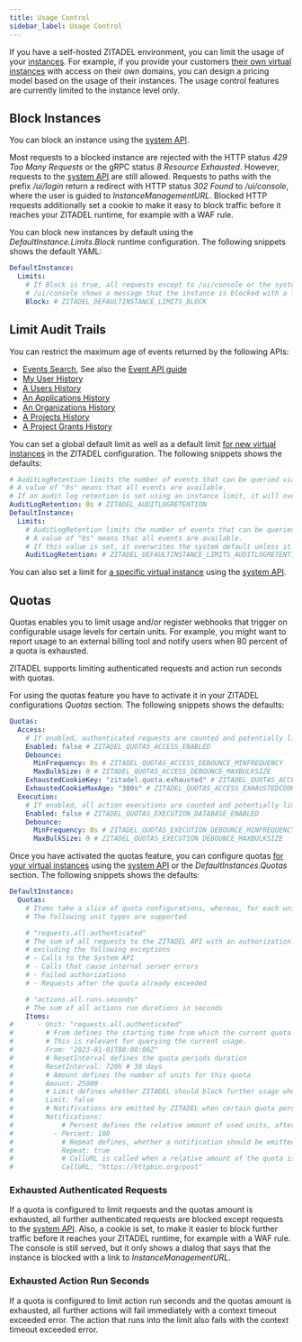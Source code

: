 ```yaml
---
title: Usage Control
sidebar_label: Usage Control
---
```


If you have a self-hosted ZITADEL environment, you can limit the usage of your [instances](/concepts/structure/instance).
For example, if you provide your customers [their own virtual instances](/concepts/structure/instance#multiple-virtual-instances) with access on their own domains, you can design a pricing model based on the usage of their instances.
The usage control features are currently limited to the instance level only.

## Block Instances

You can block an instance using the [system API](/apis/resources/system/limits).

Most requests to a blocked instance are rejected with the HTTP status *429 Too Many Requests* or the gRPC status *8 Resource Exhausted*.
However, requests to the [system API](/apis/introduction#system) are still allowed.
Requests to paths with the prefix */ui/login* return a redirect with HTTP status *302 Found* to */ui/console*, where the user is guided to *InstanceManagementURL*.
Blocked HTTP requests additionally set a cookie to make it easy to block traffic before it reaches your ZITADEL runtime, for example with a WAF rule.

You can block new instances by default using the *DefaultInstance.Limits.Block* runtime configuration.
The following snippets shows the default YAML:

```yaml
DefaultInstance:
  Limits:
    # If Block is true, all requests except to /ui/console or the system API are blocked and /ui/login is redirected to /ui/console.
    # /ui/console shows a message that the instance is blocked with a link to Console.InstanceManagementURL
    Block: # ZITADEL_DEFAULTINSTANCE_LIMITS_BLOCK
```

## Limit Audit Trails

You can restrict the maximum age of events returned by the following APIs:

- [Events Search](/apis/resources/admin/admin-service-list-events), See also the [Event API guide](/guides/integrate/zitadel-apis/event-api)
- [My User History](/apis/resources/auth/auth-service-list-my-user-changes)
- [A Users History](/apis/resources/mgmt/management-service-list-user-changes)
- [An Applications History](/apis/resources/mgmt/management-service-list-app-changes)
- [An Organizations History](/apis/resources/mgmt/management-service-list-org-changes)
- [A Projects History](/apis/resources/mgmt/management-service-list-project-changes)
- [A Project Grants History](/apis/resources/mgmt/management-service-list-project-grant-changes)

You can set a global default limit as well as a default limit [for new virtual instances](/concepts/structure/instance#multiple-virtual-instances) in the ZITADEL configuration.
The following snippets shows the defaults:

```yaml
# AuditLogRetention limits the number of events that can be queried via the events API by their age.
# A value of "0s" means that all events are available.
# If an audit log retention is set using an instance limit, it will overwrite the system default.
AuditLogRetention: 0s # ZITADEL_AUDITLOGRETENTION
DefaultInstance:
  Limits:
    # AuditLogRetention limits the number of events that can be queried via the events API by their age.
    # A value of "0s" means that all events are available.
    # If this value is set, it overwrites the system default unless it is not reset via the admin API.
    AuditLogRetention: # ZITADEL_DEFAULTINSTANCE_LIMITS_AUDITLOGRETENTION
```

You can also set a limit for [a specific virtual instance](/concepts/structure/instance#multiple-virtual-instances) using the [system API](/apis/resources/system/limits).

## Quotas

Quotas enables you to limit usage and/or register webhooks that trigger on configurable usage levels for certain units.
For example, you might want to report usage to an external billing tool and notify users when 80 percent of a quota is exhausted.

ZITADEL supports limiting authenticated requests and action run seconds with quotas.

For using the quotas feature you have to activate it in your ZITADEL configurations *Quotas* section.
The following snippets shows the defaults:

```yaml
Quotas:
  Access:
    # If enabled, authenticated requests are counted and potentially limited depending on the configured quota of the instance
    Enabled: false # ZITADEL_QUOTAS_ACCESS_ENABLED
    Debounce:
      MinFrequency: 0s # ZITADEL_QUOTAS_ACCESS_DEBOUNCE_MINFREQUENCY
      MaxBulkSize: 0 # ZITADEL_QUOTAS_ACCESS_DEBOUNCE_MAXBULKSIZE
    ExhaustedCookieKey: "zitadel.quota.exhausted" # ZITADEL_QUOTAS_ACCESS_EXHAUSTEDCOOKIEKEY
    ExhaustedCookieMaxAge: "300s" # ZITADEL_QUOTAS_ACCESS_EXHAUSTEDCOOKIEMAXAGE
  Execution:
    # If enabled, all action executions are counted and potentially limited depending on the configured quota of the instance
    Enabled: false # ZITADEL_QUOTAS_EXECUTION_DATABASE_ENABLED
    Debounce:
      MinFrequency: 0s # ZITADEL_QUOTAS_EXECUTION_DEBOUNCE_MINFREQUENCY
      MaxBulkSize: 0 # ZITADEL_QUOTAS_EXECUTION_DEBOUNCE_MAXBULKSIZE
```

Once you have activated the quotas feature, you can configure quotas [for your virtual instances](/concepts/structure/instance#multiple-virtual-instances) using the [system API](/apis/resources/system/quotas) or the *DefaultInstances.Quotas* section.
The following snippets shows the defaults:

```yaml
DefaultInstance:
  Quotas:
    # Items take a slice of quota configurations, whereas, for each unit type and instance, one or zero quotas may exist.
    # The following unit types are supported

    # "requests.all.authenticated"
    # The sum of all requests to the ZITADEL API with an authorization header,
    # excluding the following exceptions
    # - Calls to the System API
    # - Calls that cause internal server errors
    # - Failed authorizations
    # - Requests after the quota already exceeded

    # "actions.all.runs.seconds"
    # The sum of all actions run durations in seconds
    Items:
#      - Unit: "requests.all.authenticated"
#        # From defines the starting time from which the current quota period is calculated.
#        # This is relevant for querying the current usage.
#        From: "2023-01-01T00:00:00Z"
#        # ResetInterval defines the quota periods duration
#        ResetInterval: 720h # 30 days
#        # Amount defines the number of units for this quota
#        Amount: 25000
#        # Limit defines whether ZITADEL should block further usage when the configured amount is used
#        Limit: false
#        # Notifications are emitted by ZITADEL when certain quota percentages are reached
#        Notifications:
#            # Percent defines the relative amount of used units, after which a notification should be emitted.
#          - Percent: 100
#            # Repeat defines, whether a notification should be emitted each time when a multitude of the configured Percent is used.
#            Repeat: true
#            # CallURL is called when a relative amount of the quota is used.
#            CallURL: "https://httpbin.org/post"
```

### Exhausted Authenticated Requests

If a quota is configured to limit requests and the quotas amount is exhausted, all further authenticated requests are blocked except requests to the [system API](/apis/introduction#system).
Also, a cookie is set, to make it easier to block further traffic before it reaches your ZITADEL runtime, for example with a WAF rule.
The console is still served, but it only shows a dialog that says that the instance is blocked with a link to *InstanceManagementURL*.

### Exhausted Action Run Seconds

If a quota is configured to limit action run seconds and the quotas amount is exhausted, all further actions will fail immediately with a context timeout exceeded error.
The action that runs into the limit also fails with the context timeout exceeded error.

